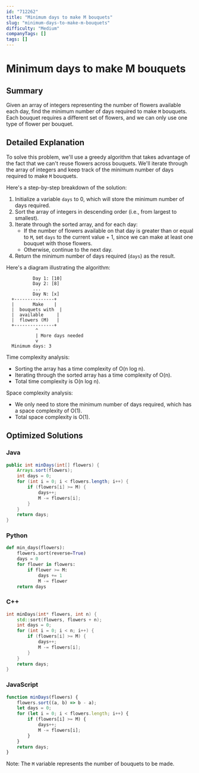 ```yaml
---
id: "712262"
title: "Minimum days to make M bouquets"
slug: "minimum-days-to-make-m-bouquets"
difficulty: "Medium"
companyTags: []
tags: []
---
```


**Minimum days to make M bouquets**
================================

## Summary
Given an array of integers representing the number of flowers available each day, find the minimum number of days required to make `M` bouquets. Each bouquet requires a different set of flowers, and we can only use one type of flower per bouquet.

## Detailed Explanation
To solve this problem, we'll use a greedy algorithm that takes advantage of the fact that we can't reuse flowers across bouquets. We'll iterate through the array of integers and keep track of the minimum number of days required to make `M` bouquets.

Here's a step-by-step breakdown of the solution:

1. Initialize a variable `days` to 0, which will store the minimum number of days required.
2. Sort the array of integers in descending order (i.e., from largest to smallest).
3. Iterate through the sorted array, and for each day:
	* If the number of flowers available on that day is greater than or equal to `M`, set `days` to the current value + 1, since we can make at least one bouquet with those flowers.
	* Otherwise, continue to the next day.
4. Return the minimum number of days required (`days`) as the result.

Here's a diagram illustrating the algorithm:
```
          Day 1: [10]
          Day 2: [8]
          ...
          Day N: [x]
  +---------------+
  |       Make    |
  |  bouquets with  |
  |  available     |
  |  flowers (M)   |
  +---------------+
           ^
           | More days needed
           v
  Minimum days: 3
```
Time complexity analysis:
* Sorting the array has a time complexity of O(n log n).
* Iterating through the sorted array has a time complexity of O(n).
* Total time complexity is O(n log n).

Space complexity analysis:
* We only need to store the minimum number of days required, which has a space complexity of O(1).
* Total space complexity is O(1).

## Optimized Solutions
### Java
```java
public int minDays(int[] flowers) {
    Arrays.sort(flowers);
    int days = 0;
    for (int i = 0; i < flowers.length; i++) {
        if (flowers[i] >= M) {
            days++;
            M -= flowers[i];
        }
    }
    return days;
}
```
### Python
```python
def min_days(flowers):
    flowers.sort(reverse=True)
    days = 0
    for flower in flowers:
        if flower >= M:
            days += 1
            M -= flower
    return days
```
### C++
```cpp
int minDays(int* flowers, int n) {
    std::sort(flowers, flowers + n);
    int days = 0;
    for (int i = 0; i < n; i++) {
        if (flowers[i] >= M) {
            days++;
            M -= flowers[i];
        }
    }
    return days;
}
```
### JavaScript
```javascript
function minDays(flowers) {
    flowers.sort((a, b) => b - a);
    let days = 0;
    for (let i = 0; i < flowers.length; i++) {
        if (flowers[i] >= M) {
            days++;
            M -= flowers[i];
        }
    }
    return days;
}
```
Note: The `M` variable represents the number of bouquets to be made.